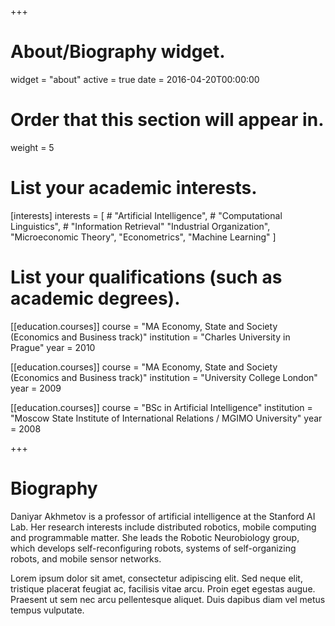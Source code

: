 +++
# About/Biography widget.
widget = "about"
active = true
date = 2016-04-20T00:00:00

# Order that this section will appear in.
weight = 5

# List your academic interests.
[interests]
  interests = [
    # "Artificial Intelligence",
    # "Computational Linguistics",
    # "Information Retrieval"
    "Industrial Organization", 
    "Microeconomic Theory", 
    "Econometrics",
    "Machine Learning"
  ]

# List your qualifications (such as academic degrees).
[[education.courses]]
  course = "MA Economy, State and Society (Economics and Business track)"
  institution = "Charles University in Prague"
  year = 2010

[[education.courses]]
  course = "MA Economy, State and Society (Economics and Business track)"
  institution = "University College London"
  year = 2009

[[education.courses]]
  course = "BSc in Artificial Intelligence"
  institution = "Moscow State Institute of International Relations / MGIMO University"
  year = 2008
 
+++

# Biography

Daniyar Akhmetov is a professor of artificial intelligence at the Stanford AI Lab. Her research interests include distributed robotics, mobile computing and programmable matter. She leads the Robotic Neurobiology group, which develops self-reconfiguring robots, systems of self-organizing robots, and mobile sensor networks.

Lorem ipsum dolor sit amet, consectetur adipiscing elit. Sed neque elit, tristique placerat feugiat ac, facilisis vitae arcu. Proin eget egestas augue. Praesent ut sem nec arcu pellentesque aliquet. Duis dapibus diam vel metus tempus vulputate. 
